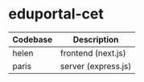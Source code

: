 # eduportal-cet

| Codebase| Description |
| ------ | ------ |
| helen | frontend (next.js) |
| paris | server (express.js) |
